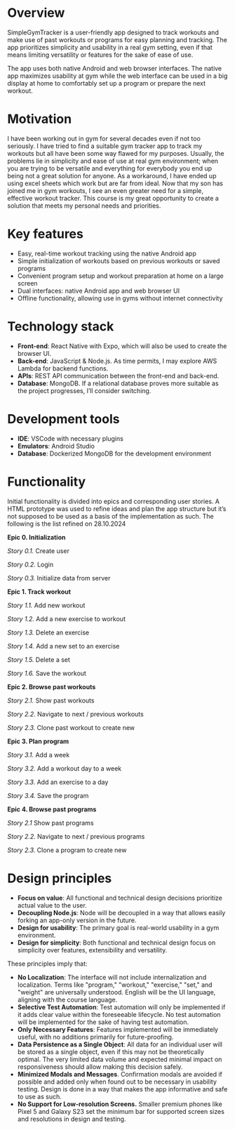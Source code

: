 # Overview

SimpleGymTracker is a user-friendly app designed to track workouts and make use of past workouts or programs for easy planning and tracking. The app prioritizes simplicity and usability in a real gym setting, even if that means limiting versatility or features for the sake of ease of use.

The app uses both native Android and web browser interfaces. The native app maximizes usability at gym while the web interface can be used in a big display at home to comfortably set up a program or prepare the next workout.

# Motivation

I have been working out in gym for several decades even if not too seriously. I have tried to find a suitable gym tracker app to track my workouts but all have been some way flawed for my purposes. Usually, the problems lie in simplicity and ease of use at real gym environment; when you are trying to be versatile and everything for everybody you end up being not a great solution for anyone. As a workaround, I have ended up using excel sheets which work but are far from ideal. Now that my son has joined me in gym workouts, I see an even greater need for a simple, effective workout tracker. This course is my great opportunity to create a solution that meets my personal needs and priorities.

# Key features

-   Easy, real-time workout tracking using the native Android app
-   Simple initialization of workouts based on previous workouts or saved programs
-   Convenient program setup and workout preparation at home on a large screen
-   Dual interfaces: native Android app and web browser UI
-   Offline functionality, allowing use in gyms without internet connectivity

# Technology stack

-   **Front-end**: React Native with Expo, which will also be used to create the browser UI.
-   **Back-end**: JavaScript & Node.js. As time permits, I may explore AWS Lambda for backend functions.
-   **APIs**: REST API communication between the front-end and back-end.
-   **Database**: MongoDB. If a relational database proves more suitable as the project progresses, I’ll consider switching.

# Development tools

-   **IDE**: VSCode with necessary plugins
-   **Emulators**: Android Studio
-   **Database**: Dockerized MongoDB for the development environment

# Functionality

Initial functionality is divided into epics and corresponding user stories. A HTML prototype was used to refine ideas and plan the app structure but it’s not supposed to be used as a basis of the implementation as such. The following is the list refined on 28.10.2024

**Epic 0. Initialization**

*Story 0.1.* Create user

*Story 0.2.* Login

*Story 0.3.* Initialize data from server

**Epic 1. Track workout**

*Story 1.1.* Add new workout

*Story 1.2.* Add a new exercise to workout

*Story 1.3.* Delete an exercise

*Story 1.4.* Add a new set to an exercise

*Story 1.5.* Delete a set

*Story 1.6.* Save the workout

**Epic 2. Browse past workouts**

*Story 2.1.* Show past workouts

*Story 2.2.* Navigate to next / previous workouts

*Story 2.3.* Clone past workout to create new

**Epic 3. Plan program**

*Story 3.1.* Add a week

*Story 3.2.* Add a workout day to a week

*Story 3.3.* Add an exercise to a day

*Story 3.4.* Save the program

**Epic 4. Browse past programs**

*Story 2.1* Show past programs

*Story 2.2.* Navigate to next / previous programs

*Story 2.3.* Clone a program to create new

# Design principles

-   **Focus on value**: All functional and technical design decisions prioritize actual value to the user.
-   **Decoupling Node.js**: Node will be decoupled in a way that allows easily forking an app-only version in the future.
-   **Design for usability**: The primary goal is real-world usability in a gym environment.
-   **Design for simplicity**: Both functional and technical design focus on simplicity over features, extensibility and versatility.

These principles imply that:

-   **No Localization**: The interface will not include internalization and localization. Terms like "program," "workout," "exercise," "set," and "weight" are universally understood. English will be the UI language, aligning with the course language.
-   **Selective Test Automation**: Test automation will only be implemented if it adds clear value within the foreseeable lifecycle. No test automation will be implemented for the sake of having test automation.
-   **Only Necessary Features**: Features implemented will be immediately useful, with no additions primarily for future-proofing.
-   **Data Persistence as a Single Object**: All data for an individual user will be stored as a single object, even if this may not be theoretically optimal. The very limited data volume and expected minimal impact on responsiveness should allow making this decision safely.
-   **Minimized Modals and Messages**. Confirmation modals are avoided if possible and added only when found out to be necessary in usability testing. Design is done in a way that makes the app informative and safe to use as such.
-   **No Support for Low-resolution Screens.** Smaller premium phones like Pixel 5 and Galaxy S23 set the minimum bar for supported screen sizes and resolutions in design and testing.
